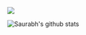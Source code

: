 ![](https://komarev.com/ghpvc/?username=saurabhkhandelwal&color=yellow)

![Saurabh's github stats](https://github-readme-stats.vercel.app/api?username=saurabhkhandelwal&count_private=true&include_all_commits=true&theme=dracula&hide=stars&show_icons=true)
